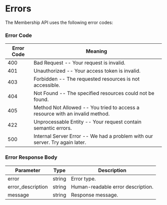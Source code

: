 # Errors

The Membership API uses the following error codes:

### Error Code

Error Code | Meaning
---------- | -------
400 | Bad Request -- Your request is invalid.
401 | Unauthorized -- Your access token is invalid.
403 | Forbidden -- The requested resources is not accessible.
404 | Not Found -- The specified resources could not be found.
405 | Method Not Allowed -- You tried to access a resource with an invalid method.
422 | Unprocessable Entity -- Your request contain semantic errors.
500 | Internal Server Error -- We had a problem with our server. Try again later.

### Error Response Body
Parameter | Type | Description
--------- | ---- | -----------
error | string | Error type.
error_description | string | Human-readable error description.
message | string | Response message.

